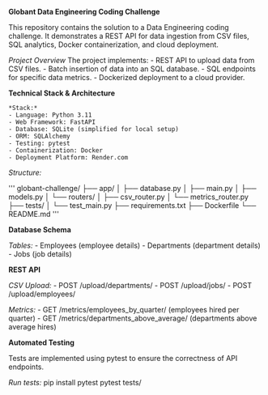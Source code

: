 **Globant Data Engineering Coding Challenge**

This repository contains the solution to a Data Engineering coding challenge. It demonstrates a REST API for data ingestion from CSV files, SQL analytics, Docker containerization, and cloud deployment.

*Project Overview*
The project implements:
    - REST API to upload data from CSV files.
    - Batch insertion of data into an SQL database.
    - SQL endpoints for specific data metrics.
    - Dockerized deployment to a cloud provider.

**Technical Stack & Architecture**

    *Stack:*
    - Language: Python 3.11
    - Web Framework: FastAPI
    - Database: SQLite (simplified for local setup)
    - ORM: SQLAlchemy
    - Testing: pytest
    - Containerization: Docker
    - Deployment Platform: Render.com
    
*Structure:*

'''
    globant-challenge/
    ├── app/
    │ ├── database.py
    │ ├── main.py
    │ ├── models.py
    │ └── routers/
    │ ├── csv_router.py
    │ └── metrics_router.py
    ├── tests/
    │ └── test_main.py
    ├── requirements.txt
    ├── Dockerfile
    └── README.md
'''

**Database Schema**

*Tables:*
    - Employees (employee details)
    - Departments (department details)
    - Jobs (job details)

**REST API**

*CSV Upload:*
    - POST /upload/departments/
    - POST /upload/jobs/
    - POST /upload/employees/

*Metrics:*
    - GET /metrics/employees_by_quarter/ (employees hired per quarter)
    - GET /metrics/departments_above_average/ (departments above average hires)

**Automated Testing**

Tests are implemented using pytest to ensure the correctness of API endpoints.

*Run tests:* 
    pip install pytest
    pytest tests/